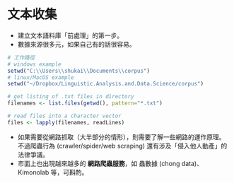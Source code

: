 # 文本收集

- 建立文本語料庫「前處理」的第一步。
- 數據來源很多元，如果自己有的話很容易。

```r
# 工作路徑
# windows example
setwd("C:\\Users\\shukai\\Documents\\corpus")
# linux/MacOS example
setwd("~/Dropbox/Linguistic.Analysis.and.Data.Science/corpus")

# get listing of .txt files in directory
filenames <- list.files(getwd(), pattern="*.txt")

# read files into a character vector
files <- lapply(filenames, readLines)

```

- 如果需要從網路抓取（大半部分的情形），則需要了解一些網路的運作原理。不過爬蟲行為 (crawler/spider/web scraping) 還有涉及「侵入他人動產」的法律爭議。
- 市面上也出現越來越多的 **網路爬蟲服務**，如 蟲數據 (chong data)、 Kimonolab 等，可斟酌。
    



